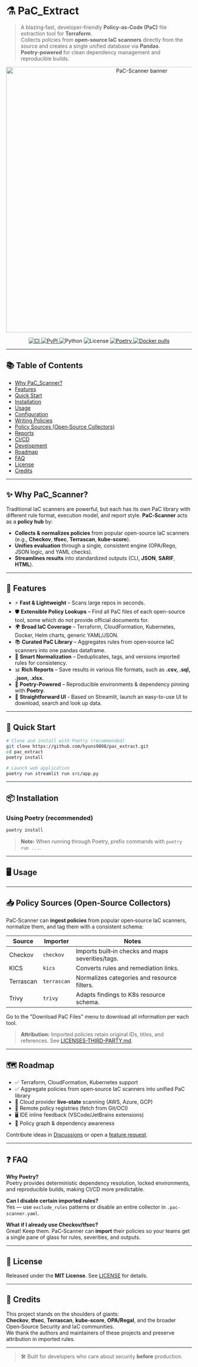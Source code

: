 # ⚗️ PaC_Extract

> A blazing‑fast, developer‑friendly **Policy‑as‑Code (PaC)** file extraction tool for **Terraform**.  
> Collects policies from **open‑source IaC scanners** directly from the source and creates a single unified database via **Pandas**.  
> **Poetry‑powered** for clean dependency management and reproducible builds.

<p align="center">
  <img src="docs/assets/banner.png" alt="PaC-Scanner banner" width="720"/>
</p>

<p align="center">
  <a href="https://github.com/yourorg/pac-scanner/actions">
    <img alt="CI" src="https://img.shields.io/github/actions/workflow/status/yourorg/pac-scanner/ci.yml?label=CI"/>
  </a>
  <a href="https://pypi.org/project/pac-scanner/">
    <img alt="PyPI" src="https://img.shields.io/pypi/v/pac-scanner.svg"/>
  </a>
  <img alt="Python" src="https://img.shields.io/pypi/pyversions/pac-scanner.svg"/>
  <img alt="License" src="https://img.shields.io/badge/license-MIT-informational.svg"/>
  <a href="https://python-poetry.org/">
    <img alt="Poetry" src="https://img.shields.io/badge/deps-managed%20by%20Poetry-60b?logo=poetry"/>
  </a>
  <a href="https://hub.docker.com/r/yourorg/pac-scanner">
    <img alt="Docker pulls" src="https://img.shields.io/docker/pulls/yourorg/pac-scanner.svg"/>
  </a>
</p>

---

## 📚 Table of Contents

- [Why PaC_Scanner?](#-why-pac-scanner)
- [Features](#-features)
- [Quick Start](#-quick-start)
- [Installation](#-installation)
- [Usage](#-usage)
- [Configuration](#-configuration)
- [Writing Policies](#-writing-policies)
- [Policy Sources (Open‑Source Collectors)](#-policy-sources-open-source-collectors)
- [Reports](#-reports)
- [CI/CD](#-cicd)
- [Development](#-development)
- [Roadmap](#-roadmap)
- [FAQ](#-faq)
- [License](#-license)
- [Credits](#-credits)

---

## ✨ Why PaC_Scanner?

Traditional IaC scanners are powerful, but each has its own PaC library with different rule format, execution model, and report style. **PaC‑Scanner** acts as a **policy hub** by:

- **Collects & normalizes policies** from popular open-source IaC scanners (e.g., **Checkov**, **tfsec**, **Terrascan**, **kube‑score**).
- **Unifies evaluation** through a single, consistent engine (OPA/Rego, JSON logic, and YAML checks).
- **Streamlines results** into standardized outputs (CLI, **JSON**, **SARIF**, **HTML**).

---

## 🌟 Features

- ⚡ **Fast & Lightweight** – Scans large repos in seconds.
- 🛡️ **Extensible Policy Lookups** – Find all PaC files of each open-source tool, some which do not provide official documents for.
- 🌍 **Broad IaC Coverage** – Terraform, CloudFormation, Kubernetes, Docker, Helm charts, generic YAML/JSON.
- 📚 **Curated PaC Library** – Aggregates rules from open‑source IaC scanners into one pandas dataframe.
- 🧠 **Smart Normalization** – Deduplicates, tags, and versions imported rules for consistency.
- 📊 **Rich Reports** – Save results in various file formats, such as **.csv, .sql, .json, .xlsx.**
- 🐍 **Poetry‑Powered** – Reproducible environments & dependency pinning with **Poetry**.
- 🧑 **Straightforward UI** - Based on Streamlit, launch an easy-to-use UI to download, search and look up data.

---

## 🚀 Quick Start

```bash
# Clone and install with Poetry (recommended)
git clone https://github.com/hyuns9808/pac_extract.git
cd pac_extract
poetry install

# Launch web application
poetry run streamlit run src/app.py
```

---

## 📦 Installation

### Using Poetry (recommended)
```bash
poetry install
```

> **Note:** When running through Poetry, prefix commands with `poetry run ...`.

---

## 🖥️ Usage


---



## 📥 Policy Sources (Open‑Source Collectors)

PaC‑Scanner can **ingest policies** from popular open‑source IaC scanners, normalize them, and tag them with a consistent schema:

| Source       | Importer | Notes |
|--------------|----------|-------|
| Checkov      | `checkov` | Imports built‑in checks and maps severities/tags. |
| KICS        | `kics`   | Converts rules and remediation links. |
| Terrascan    | `terrascan` | Normalizes categories and resource filters. |
| Trivy   | `trivy` | Adapts findings to K8s resource schema. |

Go to the "Download PaC Files" menu to download all information per each tool.

> **Attribution:** Imported policies retain original IDs, titles, and references. See [LICENSES-THIRD-PARTY.md](./LICENSES-THIRD-PARTY.md).

---

## 🗺️ Roadmap

- ✅ Terraform, CloudFormation, Kubernetes support  
- ✅ Aggregate policies from open‑source IaC scanners into unified PaC library  
- 🔄 Cloud provider **live‑state** scanning (AWS, Azure, GCP)  
- 📡 Remote policy registries (fetch from Git/OCI)  
- 🖥️ IDE inline feedback (VSCode/JetBrains extensions)  
- 🧬 Policy graph & dependency awareness  

Contribute ideas in [Discussions](https://github.com/yourorg/pac-scanner/discussions) or open a [feature request](https://github.com/yourorg/pac-scanner/issues/new?template=feature_request.md).

---

## ❓ FAQ

**Why Poetry?**  
Poetry provides deterministic dependency resolution, locked environments, and reproducible builds, making CI/CD more predictable.

**Can I disable certain imported rules?**  
Yes — use `exclude_rules` patterns or disable an entire collector in `.pac-scanner.yaml`.

**What if I already use Checkov/tfsec?**  
Great! Keep them. PaC‑Scanner can **import** their policies so your teams get a single pane of glass for rules, severities, and outputs.

---

## 📜 License

Released under the **MIT License**. See [LICENSE](./LICENSE) for details.

---

## 🙌 Credits

This project stands on the shoulders of giants:  
**Checkov**, **tfsec**, **Terrascan**, **kube‑score**, **OPA/Regal**, and the broader Open‑Source Security and IaC communities.  
We thank the authors and maintainers of these projects and preserve attribution in imported rules.

---

> 🛠 Built for developers who care about security **before** production.
